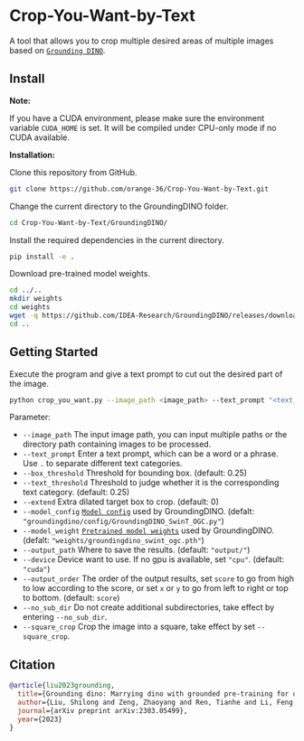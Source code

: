 # Crop-You-Want-by-Text
A tool that allows you to crop multiple desired areas of multiple images based on [`Grounding DINO`](https://github.com/IDEA-Research/GroundingDINO).

## Install 

**Note:**

If you have a CUDA environment, please make sure the environment variable `CUDA_HOME` is set. It will be compiled under CPU-only mode if no CUDA available.

**Installation:**

Clone this repository from GitHub.

```bash
git clone https://github.com/orange-36/Crop-You-Want-by-Text.git
```

Change the current directory to the GroundingDINO folder.

```bash
cd Crop-You-Want-by-Text/GroundingDINO/
```

Install the required dependencies in the current directory.

```bash
pip install -e .
```

Download pre-trained model weights.

```bash
cd ../..
mkdir weights
cd weights
wget -q https://github.com/IDEA-Research/GroundingDINO/releases/download/v0.1.0-alpha/groundingdino_swint_ogc.pth
cd ..
```

## Getting Started
Execute the program and give a text prompt to cut out the desired part of the image.
```bash
python crop_you_want.py --image_path <image_path> --text_prompt "<text_prompt>"
```

Parameter:
* `--image_path` The input image path, you can input multiple paths or the directory path containing images to be processed.
* `--text_prompt` Enter a text prompt, which can be a word or a phrase. Use `.` to separate different text categories.
* `--box_threshold` Threshold for bounding box. (default: 0.25)
* `--text_threshold` Threshold to judge whether it is the corresponding text category. (default: 0.25)
* `--extend` Extra dilated target box to crop. (default: 0)
* `--model_config` [`Model config`](https://github.com/IDEA-Research/GroundingDINO/tree/9389fa492b0188ab85d2bba902f5451c0b1528d1/groundingdino/config) used by GroundingDINO. (defalt: `"groundingdino/config/GroundingDINO_SwinT_OGC.py"`) 
* `--model_weight` [`Pretrained model weights`](https://github.com/IDEA-Research/GroundingDINO/tree/9389fa492b0188ab85d2bba902f5451c0b1528d1#luggage-checkpoints) used by GroundingDINO. (defalt: `"weights/groundingdino_swint_ogc.pth"`)
* `--output_path` Where to save the results. (default: `"output/"`)
* `--device` Device want to use. If no gpu is available, set `"cpu"`. (default: `"cuda"`)
* `--output_order` The order of the output results, set `score` to go from high to low according to the score, or set `x` or `y` to go from left to right or top to bottom. (default: `score`)
* `--no_sub_dir` Do not create additional subdirectories, take effect by entering `--no_sub_dir`.
* `--square_crop` Crop the image into a square, take effect by set `--square_crop`.

## Citation

```bibtex
@article{liu2023grounding,
  title={Grounding dino: Marrying dino with grounded pre-training for open-set object detection},
  author={Liu, Shilong and Zeng, Zhaoyang and Ren, Tianhe and Li, Feng and Zhang, Hao and Yang, Jie and Li, Chunyuan and Yang, Jianwei and Su, Hang and Zhu, Jun and others},
  journal={arXiv preprint arXiv:2303.05499},
  year={2023}
}
```